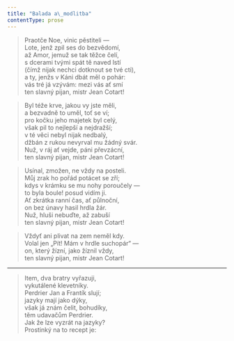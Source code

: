 ```yaml
---
title: "Balada a\_modlitba"
contentType: prose
---
```


> Praotče Noe, vinic pěstiteli —  
> Lote, jenž zpil ses do bezvědomí,  
> až Amor, jemuž se tak těžce čelí,  
> s dcerami tvými spát tě naved lstí  
> (čímž nijak nechci dotknout se tvé cti),  
> a ty, jenžs v Káni dbát měl o pohár:  
> vás tré já vzývám: mezi vás ať smí  
> ten slavný pijan, mistr Jean Cotart!

> Byl téže krve, jakou vy jste měli,  
> a bezvadně to uměl, toť se ví;  
> pro kočku jeho majetek byl celý,  
> však pil to nejlepší a nejdražší;  
> v té věci nebyl nijak nedbalý,  
> džbán z rukou nevyrval mu žádný svár.  
> Nuž, v ráj ať vejde, páni převzácní,  
> ten slavný pijan, mistr Jean Cotart!

> Usínal, zmožen, ne vždy na posteli.  
> Můj zrak ho pořád potácet se zří;  
> kdys v krámku se mu nohy poroučely —  
> to byla boule! posud vidím ji.  
> Ať zkrátka ranní čas, ať půlnoční,  
> on bez únavy hasil hrdla žár.  
> Nuž, hluši nebuďte, až zabuší  
> ten slavný pijan, mistr Jean Cotart!

> Vždyť ani plivat na zem neměl kdy.  
> Volal jen „Pít! Mám v hrdle suchopár“ —  
> on, který žízní, jako žíznil vždy,  
> ten slavný pijan, mistr Jean Cotart!



* * *

> Item, dva bratry vyřazuji,  
> vykutálené klevetníky.  
> Perdrier Jan a Frantík slují;  
> jazyky mají jako dýky,  
> však já znám čelit, bohudíky,  
> těm udavačům Perdrier.  
> Jak že lze vyzrát na jazyky?  
> Prostinký na to recept je:
